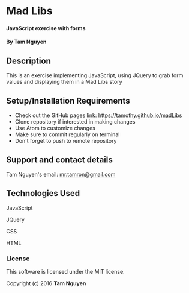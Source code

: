 # Mad Libs

#### JavaScript exercise with forms

#### By Tam Nguyen

## Description

This is an exercise implementing JavaScript, using JQuery to grab form values and displaying them in a Mad Libs story

## Setup/Installation Requirements

* Check out the GitHub pages link: https://tamothy.github.io/madLibs
* Clone repository if interested in making changes
* Use Atom to customize changes
* Make sure to commit regularly on terminal
* Don't forget to push to remote repository

## Support and contact details

Tam Nguyen's email: mr.tamron@gmail.com

## Technologies Used

JavaScript

JQuery

CSS

HTML

### License

This software is licensed under the MIT license.

Copyright (c) 2016 **Tam Nguyen**
